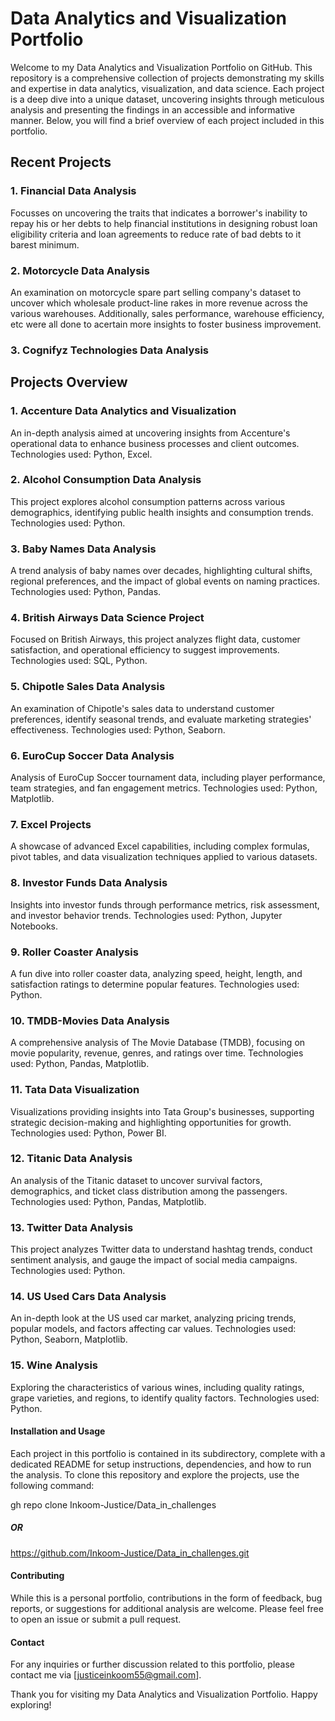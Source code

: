 # Data Analytics and Visualization Portfolio
Welcome to my Data Analytics and Visualization Portfolio on GitHub. This repository is a comprehensive collection of projects demonstrating my skills and expertise in data analytics, visualization, and data science. Each project is a deep dive into a unique dataset, uncovering insights through meticulous analysis and presenting the findings in an accessible and informative manner. Below, you will find a brief overview of each project included in this portfolio.

## Recent Projects  
### 1. Financial Data Analysis
Focusses on uncovering the traits that indicates a borrower's inability to repay his or her debts to help financial institutions in designing robust loan eligibility criteria and loan agreements to reduce rate of bad debts to it barest minimum.  

### 2. Motorcycle Data Analysis
An examination on motorcycle spare part selling company's dataset to uncover which wholesale product-line rakes in more revenue across the various warehouses. Additionally, sales performance, warehouse efficiency, etc were all done to acertain more insights to foster business improvement.  

### 3. Cognifyz Technologies Data Analysis


## Projects Overview
### 1. Accenture Data Analytics and Visualization
An in-depth analysis aimed at uncovering insights from Accenture's operational data to enhance business processes and client outcomes. Technologies used: Python, Excel.

### 2. Alcohol Consumption Data Analysis
This project explores alcohol consumption patterns across various demographics, identifying public health insights and consumption trends. Technologies used: Python.

### 3. Baby Names Data Analysis
A trend analysis of baby names over decades, highlighting cultural shifts, regional preferences, and the impact of global events on naming practices. Technologies used: Python, Pandas.

### 4. British Airways Data Science Project
Focused on British Airways, this project analyzes flight data, customer satisfaction, and operational efficiency to suggest improvements. Technologies used: SQL, Python.

### 5. Chipotle Sales Data Analysis
An examination of Chipotle's sales data to understand customer preferences, identify seasonal trends, and evaluate marketing strategies' effectiveness. Technologies used: Python, Seaborn.

### 6. EuroCup Soccer Data Analysis
Analysis of EuroCup Soccer tournament data, including player performance, team strategies, and fan engagement metrics. Technologies used: Python, Matplotlib.

### 7. Excel Projects
A showcase of advanced Excel capabilities, including complex formulas, pivot tables, and data visualization techniques applied to various datasets.

### 8. Investor Funds Data Analysis
Insights into investor funds through performance metrics, risk assessment, and investor behavior trends. Technologies used: Python, Jupyter Notebooks.

### 9. Roller Coaster Analysis
A fun dive into roller coaster data, analyzing speed, height, length, and satisfaction ratings to determine popular features. Technologies used: Python.

### 10. TMDB-Movies Data Analysis
A comprehensive analysis of The Movie Database (TMDB), focusing on movie popularity, revenue, genres, and ratings over time. Technologies used: Python, Pandas, Matplotlib.

### 11. Tata Data Visualization
Visualizations providing insights into Tata Group's businesses, supporting strategic decision-making and highlighting opportunities for growth. Technologies used: Python, Power BI.

### 12. Titanic Data Analysis
An analysis of the Titanic dataset to uncover survival factors, demographics, and ticket class distribution among the passengers. Technologies used: Python, Pandas, Matplotlib.

### 13. Twitter Data Analysis
This project analyzes Twitter data to understand hashtag trends, conduct sentiment analysis, and gauge the impact of social media campaigns. Technologies used: Python.

### 14. US Used Cars Data Analysis
An in-depth look at the US used car market, analyzing pricing trends, popular models, and factors affecting car values. Technologies used: Python, Seaborn, Matplotlib.

### 15. Wine Analysis
Exploring the characteristics of various wines, including quality ratings, grape varieties, and regions, to identify quality factors. Technologies used: Python.

#### Installation and Usage
Each project in this portfolio is contained in its subdirectory, complete with a dedicated README for setup instructions, dependencies, and how to run the analysis. To clone this repository and explore the projects, use the following command:

gh repo clone Inkoom-Justice/Data_in_challenges
##### OR
https://github.com/Inkoom-Justice/Data_in_challenges.git

#### Contributing
While this is a personal portfolio, contributions in the form of feedback, bug reports, or suggestions for additional analysis are welcome. Please feel free to open an issue or submit a pull request.


#### Contact
For any inquiries or further discussion related to this portfolio, please contact me via [justiceinkoom55@gmail.com].

Thank you for visiting my Data Analytics and Visualization Portfolio. Happy exploring!
